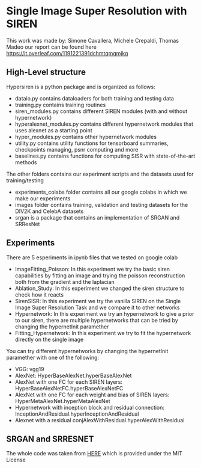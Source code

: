 # Single Image Super Resolution with SIREN

This work was made by: Simone Cavallera, Michele Crepaldi, Thomas Madeo
our report can be found here https://it.overleaf.com/1191221391dchmtqmqmjkq
## High-Level structure
Hypersiren is a python package and is organized as follows:
* dataio.py contains dataloaders for both training and testing data
* training.py contains training routines
* siren_modules.py contains different SIREN modules (with and without hypernetwork)
* hyperalexnet_modules.py contains different hypernetwork modules that uses alexnet as a starting point
* hyper_modules.py contains other hypernetwork modules
* utility.py contains utility functions for tensorboard summaries, checkpoints managing, psnr computing and more
* baselines.py contains functions for computing SISR with state-of-the-art methods

The other folders contains our experiment scripts and the datasets used for training/testing
* experiments_colabs folder contains all our google colabs in which we make our experiments
* images folder contains training, validation and testing datasets for the DIV2K and CelebA datasets
* srgan is a package that contains an implementation of SRGAN and SRResNet

## Experiments

There are 5 esperiments in ipynb files that we tested on google colab
* ImageFitting_Poisson: In this experiment we try the basic siren capabilities by fitting an image and trying the poisson reconstruction both from the gradient and the laplacian
* Ablation_Study: In this experiment we changed the siren structure to check how it reacts
* SirenSISR: In this experiment we try the vanilla SIREN on the Single Image Super Resolution Task and we compare it to other networks
* Hypernetwork: In this experiment we try an hypernetwork to give a prior to our siren, there are multiple hypernetworks that can be tried by changing the hypernetInit paramether
* Fitting_Hypernetwork: In this experiment we try to fit the hypernetwork directly on the single image

You can try different hypernetworks by changing the hypernetInit paramether with one of the following:
* VGG: vgg19
* AlexNet: HyperBaseAlexNet.hyperBaseAlexNet
* AlexNet with one FC for each SIREN layers: HyperBaseAlexNetFC.hyperBaseAlexNetFC
* AlexNet with one FC for each weight and bias of SIREN layers: HyperMetaAlexNet.hyperMetaAlexNet
* Hypernetwork with inception block and residual connection: InceptionAndResidual.hyperInceptionAndResidual
* Alexnet with a residual conjAlexWithResidual.hyperAlexWithResidual

## SRGAN and SRRESNET
The whole code was taken from [HERE](https://github.com/mseitzer/srgan) which is provided under the MIT License                
